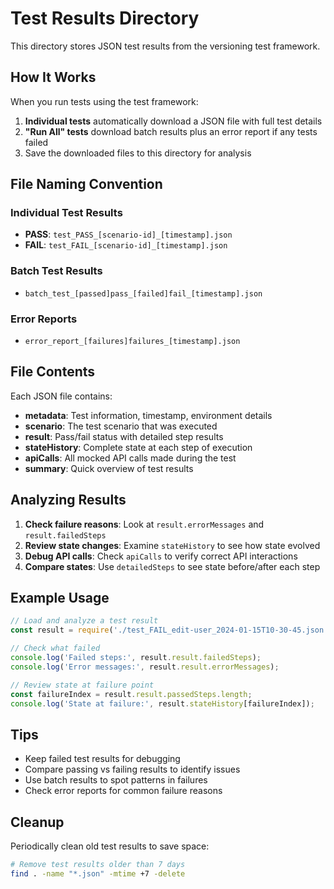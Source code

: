 # Test Results Directory

This directory stores JSON test results from the versioning test framework.

## How It Works

When you run tests using the test framework:
1. **Individual tests** automatically download a JSON file with full test details
2. **"Run All" tests** download batch results plus an error report if any tests failed
3. Save the downloaded files to this directory for analysis

## File Naming Convention

### Individual Test Results
- **PASS**: `test_PASS_[scenario-id]_[timestamp].json`
- **FAIL**: `test_FAIL_[scenario-id]_[timestamp].json`

### Batch Test Results
- `batch_test_[passed]pass_[failed]fail_[timestamp].json`

### Error Reports
- `error_report_[failures]failures_[timestamp].json`

## File Contents

Each JSON file contains:
- **metadata**: Test information, timestamp, environment details
- **scenario**: The test scenario that was executed
- **result**: Pass/fail status with detailed step results
- **stateHistory**: Complete state at each step of execution
- **apiCalls**: All mocked API calls made during the test
- **summary**: Quick overview of test results

## Analyzing Results

1. **Check failure reasons**: Look at `result.errorMessages` and `result.failedSteps`
2. **Review state changes**: Examine `stateHistory` to see how state evolved
3. **Debug API calls**: Check `apiCalls` to verify correct API interactions
4. **Compare states**: Use `detailedSteps` to see state before/after each step

## Example Usage

```javascript
// Load and analyze a test result
const result = require('./test_FAIL_edit-user_2024-01-15T10-30-45.json');

// Check what failed
console.log('Failed steps:', result.result.failedSteps);
console.log('Error messages:', result.result.errorMessages);

// Review state at failure point
const failureIndex = result.result.passedSteps.length;
console.log('State at failure:', result.stateHistory[failureIndex]);
```

## Tips

- Keep failed test results for debugging
- Compare passing vs failing results to identify issues
- Use batch results to spot patterns in failures
- Check error reports for common failure reasons

## Cleanup

Periodically clean old test results to save space:
```bash
# Remove test results older than 7 days
find . -name "*.json" -mtime +7 -delete
```